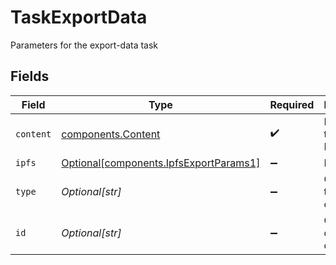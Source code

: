 # TaskExportData

Parameters for the export-data task


## Fields

| Field                                                                                  | Type                                                                                   | Required                                                                               | Description                                                                            |
| -------------------------------------------------------------------------------------- | -------------------------------------------------------------------------------------- | -------------------------------------------------------------------------------------- | -------------------------------------------------------------------------------------- |
| `content`                                                                              | [components.Content](../../models/components/content.md)                               | :heavy_check_mark:                                                                     | File content to store into IPFS                                                        |
| `ipfs`                                                                                 | [Optional[components.IpfsExportParams1]](../../models/components/ipfsexportparams1.md) | :heavy_minus_sign:                                                                     | N/A                                                                                    |
| `type`                                                                                 | *Optional[str]*                                                                        | :heavy_minus_sign:                                                                     | Optional type of content                                                               |
| `id`                                                                                   | *Optional[str]*                                                                        | :heavy_minus_sign:                                                                     | Optional ID of the content                                                             |